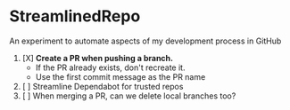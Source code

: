 # StreamlinedRepo
An experiment to automate aspects of my development process in GitHub

1. [X] **Create a PR when pushing a branch.** 
    - If the PR already exists, don't recreate it. 
    - Use the first commit message as the PR name 
2. [ ] Streamline Dependabot for trusted repos
3. [ ] When merging a PR, can we delete local branches too?
